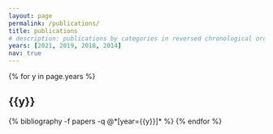 ```yaml
---
layout: page
permalink: /publications/
title: publications
# description: publications by categories in reversed chronological order. generated by jekyll-scholar.
years: [2021, 2019, 2018, 2014]
nav: true
---
```


<div class="publications">

{% for y in page.years %}
  <h2 class="year">{{y}}</h2>
  {% bibliography -f papers -q @*[year={{y}}]* %}
{% endfor %}

</div>
